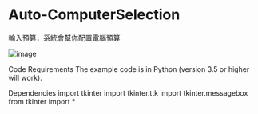 # Auto-ComputerSelection
輸入預算，系統會幫你配置電腦預算

![image](https://user-images.githubusercontent.com/26793944/185339428-54e17ec0-d74f-4333-8696-a799a2eb1f06.png)

Code Requirements
The example code is in Python (version 3.5 or higher will work).

Dependencies
import tkinter
import tkinter.ttk
import tkinter.messagebox
from tkinter import *
